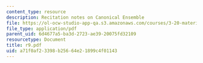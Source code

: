 ```yaml
---
content_type: resource
description: Recitation notes on Canonical Ensemble
file: https://ol-ocw-studio-app-qa.s3.amazonaws.com/courses/3-20-materials-at-equilibrium-sma-5111-fall-2003/a71f0af23398b25664e21899c4f01143_r9.pdf
file_type: application/pdf
parent_uid: 6d4677a5-ba3d-2723-ae39-20075fd32109
resourcetype: Document
title: r9.pdf
uid: a71f0af2-3398-b256-64e2-1899c4f01143
---
```

